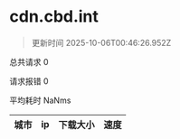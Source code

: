 
  # cdn.cbd.int

  > 更新时间 2025-10-06T00:46:26.952Z
  
  总共请求 0

  请求报错 0

  平均耗时 NaNms

|城市|ip|下载大小|速度|
|-----|----------|---|---|

  